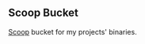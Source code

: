 ## Scoop Bucket

[Scoop][scoop] bucket for my projects' binaries.

[scoop]: https://github.com/lukesampson/scoop